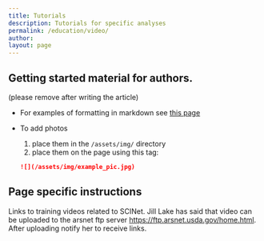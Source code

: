 ```yaml
---
title: Tutorials
description: Tutorials for specific analyses
permalink: /education/video/
author:
layout: page
---
```


## Getting started material for authors.
(please remove after writing the article)

* For examples of formatting in markdown see [this page](/theme/)
* To add photos
  1. place them in the `/assets/img/` directory
  2. place them on the page using this tag:

  ```markdown
  ![](/assets/img/example_pic.jpg)
  ```

## Page specific instructions

Links to  training videos related to SCINet. Jill Lake has said that video can be uploaded to the arsnet ftp server https://ftp.arsnet.usda.gov/home.html. After uploading  notify her to receive links.
